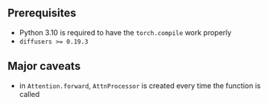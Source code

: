 ## Prerequisites
- Python 3.10 is required to have the `torch.compile` work properly
- `diffusers >= 0.19.3`
## Major caveats

- in `Attention.forward`, `AttnProcessor` is created every time the function is called
